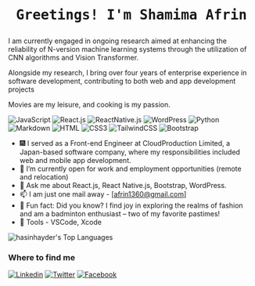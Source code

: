 <h1 align="center"><pre>Greetings! I'm Shamima Afrin</pre></h1>

I am currently engaged in ongoing research aimed at enhancing the reliability of N-version machine learning systems through the utilization of CNN algorithms and Vision Transformer.

Alongside my research, I bring over four years of enterprise experience in software development, contributing to both web and app development projects
 
Movies are my leisure, and cooking is my passion.

![JavaScript](https://img.shields.io/badge/JavaScript-F7DF1E?style=flat-square&logo=javascript&logoColor=black)
![React.js](https://img.shields.io/badge/React.js-0081CB?style=flat-square&logo=react&logoColor=61DAFB)
![ReactNative.js](https://img.shields.io/badge/ReactNative.js-017b9b?style=flat-square&logo=react&logoColor=61dbfb)
![WordPress](https://img.shields.io/badge/Wordpress-21759B?style=flat-square&logo=wordpress&logoColor=white)
![Python](https://img.shields.io/badge/Python-3776AB?style=flat-square&logo=python&logoColor=white)
![Markdown](https://img.shields.io/badge/Markdown-000000?style=flat-square&logo=markdown&logoColor=white)
![HTML](https://img.shields.io/badge/HTML5-E34F26?style=flat-square&logo=html5&logoColor=white)
![CSS3](https://img.shields.io/badge/CSS3-1572B6?style=flat-square&logo=css3&logoColor=white)
![TailwindCSS](https://img.shields.io/badge/Tailwind_CSS-38B2AC?style=flat-square&logo=tailwind-css&logoColor=white)
![Bootstrap](https://img.shields.io/badge/Bootstrap-563D7C?style=flat-square&logo=bootstrap&logoColor=white)




- :fireworks: I served as a Front-end Engineer at CloudProduction Limited, a Japan-based software company, where my responsibilities included web and mobile app development.
- 👯 I’m currently open for work and employment opportunities (remote and relocation)
- 💬 Ask me about React.js, React Native.js, Bootstrap, WordPress.
- 📫 I am just one mail away - [afrin1360@gmail.com]
- :partying_face: Fun fact: Did you know? I find joy in exploring the realms of fashion and am a badminton enthusiast – two of my favorite pastimes!
- :wrench: Tools - VSCode, Xcode



![hasinhayder's Top Languages](https://github-readme-stats.vercel.app/api/top-langs/?username=hasinhayder&theme=darcula&show_icons=true&hide_border=true&layout=compact)

### Where to find me

[![Linkedin](https://img.shields.io/badge/LinkedIn-0077B5?style=flat-square&logo=linkedin&logoColor=white)](https://www.linkedin.com/in/thestoryteller/) 
[![Twitter](https://img.shields.io/badge/Twitter-1DA1F2?style=flat-square&logo=twitter&logoColor=white)](https://twitter.com/hasin)
[![Facebook](https://img.shields.io/badge/Facebook-1877F2?style=flat-square&logo=facebook&logoColor=white)](https://facebook.com/hasin)
